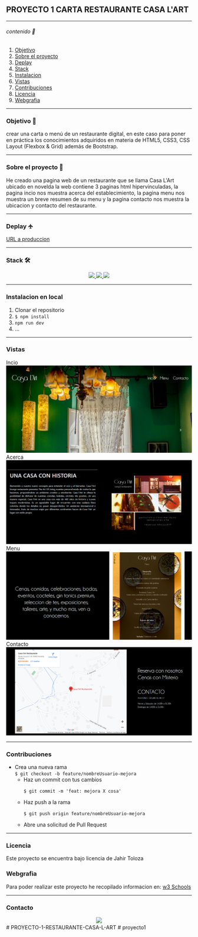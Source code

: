 ## PROYECTO 1 CARTA RESTAURANTE CASA L'ART
***
###### contenido    🚩
1. [Objetivo](#objetivo)
2. [Sobre el proyecto](#sobre-el-proyecto)
3. [Deplay](#deplay)
4. [Stack](#stack)
5. [Instalacion](#instalacion)
6. [Vistas](#vistas)
8. [Contribuciones](#contribuciones)
9. [Licencia](#licencia)
10. [Webgrafia](#webgrafia)

***
### Objetivo 🎯

 crear una carta o menú de un restaurante digital, en este caso para poner en práctica los conocimientos adquiridos en materia de HTML5, CSS3, CSS Layout (Flexbox & Grid) además de Bootstrap.
***
### Sobre el proyecto 🚀

He creado una pagina web de un restaurante que se llama Casa L'Art ubicado en novelda la web contiene 3 paginas html hipervinculadas, la pagina incio nos muestra acerca del establecimiento, la pagina menu nos muestra un breve resumen de su menu y la pagina contacto nos muestra la ubicacion y contacto del restaurante.
***
### Deplay 🛧

[URL a produccion](google.com)
              

              
              
***
### Stack   🛠              


<div align="center">
<a href="https://www.w3schools.com/html/html_emojis.asp">
    <img src= "https://cdn.icon-icons.com/icons2/2699/PNG/512/w_html_logo_icon_170241.png" height=50px/>
</a>
<a href="https://www.w3schools.com/css/default.asp">
    <img src= "https://assets.stickpng.com/images/62b2220b038aad4d3ed7ca2f.png" height=50px/>
</a>
<a href="https://getbootstrap.com/">
    <img src= "https://logovectorseek.com/wp-content/uploads/2019/10/bootstrap-logo-vector.png" height=50px/>
</a>
 </div>

***
### Instalacion en local

1. Clonar el repositorio
2. `$ npm install`
3. `npm run dev`
4. ...

***
### Vistas 
Incio
![inicio](./vista%20inicio%201.png)
Acerca
![acerca](./vista%20inicio%202.png)
Menu
![menu](./vista%20menu.png)
Contacto
![contacto](./vista%20contacto.png)













***

### Contribuciones
- Crea una nueva rama  
        ```
        $ git checkout -b feature/nombreUsuario-mejora
        ```
    - Haz un commit con tus cambios 
        ```
        $ git commit -m 'feat: mejora X cosa'
        ```
    - Haz push a la rama 
        ```
        $ git push origin feature/nombreUsuario-mejora
        ```
    - Abre una solicitud de Pull Request
***
### Licencia
Este proyecto se encuentra bajo licencia de Jahir Toloza

### Webgrafia
Para poder realizar este proyecto he recopilado informacion en:
[w3 Schools](https://www.w3schools.com/)
***
### Contacto

<div align="center">
<a href="www.gmail.com">
    <img src= "https://i.blogs.es/16b956/gmail-nuevo-logo-google-workspace/1366_2000.jpg
" height=50px/>
</a>
</div>
# PROYECTO-1-RESTAURANTE-CASA-L-ART
# proyecto1
